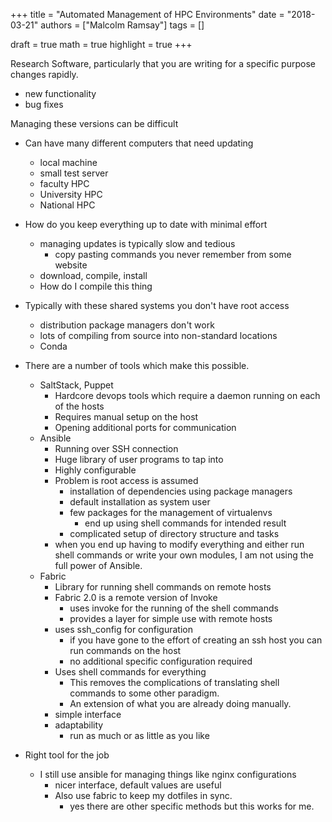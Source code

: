 +++
title = "Automated Management of HPC Environments"
date = "2018-03-21"
authors = ["Malcolm Ramsay"]
tags = []

draft = true
math = true
highlight = true
+++

Research Software, particularly that you are writing for a specific purpose changes rapidly.
- new functionality
- bug fixes

Managing these versions can be difficult
- Can have many different computers that need updating
    - local machine
    - small test server
    - faculty HPC
    - University HPC
    - National HPC
- How do you keep everything up to date with minimal effort
    - managing updates is typically slow and tedious
        - copy pasting commands you never remember from some website
    - download, compile, install
    - How do I compile this thing

- Typically with these shared systems you don't have root access
    - distribution package managers don't work
    - lots of compiling from source into non-standard locations
    - Conda

- There are a number of tools which make this possible.
    - SaltStack, Puppet
        - Hardcore devops tools which require a daemon running on each of the hosts
        - Requires manual setup on the host
        - Opening additional ports for communication
    - Ansible
        - Running over SSH connection
        - Huge library of user programs to tap into
        - Highly configurable
        - Problem is root access is assumed
            - installation of dependencies using package managers
            - default installation as system user
            - few packages for the management of virtualenvs
                - end up using shell commands for intended result
            - complicated setup of directory structure and tasks
        - when you end up having to modify everything and either run shell commands or write your
        own modules, I am not using the full power of Ansible.
    - Fabric
        - Library for running shell commands on remote hosts
        - Fabric 2.0 is a remote version of Invoke
            - uses invoke for the running of the shell commands
            - provides a layer for simple use with remote hosts
        - uses ssh_config for configuration
            - if you have gone to the effort of creating an ssh host you can run commands on the
            host
            - no additional specific configuration required
        - Uses shell commands for everything
            - This removes the complications of translating shell commands to some other paradigm.
            - An extension of what you are already doing manually.
        - simple interface
        - adaptability
            - run as much or as little as you like

- Right tool for the job
    - I still use ansible for managing things like nginx configurations
        - nicer interface, default values are useful
        - Also use fabric to keep my dotfiles in sync.
            - yes there are other specific methods but this works for me.
